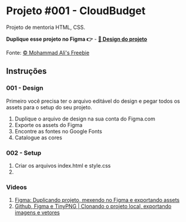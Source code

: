 # Projeto #001 - CloudBudget
Projeto de mentoria HTML, CSS.

**Duplique esse projeto no Figma 👉** - [**🔗 Design do projeto**](https://www.figma.com/file/w7EJICBzH8sZ08Zn9btj2E/Project-001-CloudBudget?node-id=1%3A2)

Fonte:
[© Mohammad Ali's Freebie](https://dribbble.com/shots/8449132-CloudBudget-Business-Landing-Page-Figma-Freebie)

## Instruções

### 001 - Design
Primeiro você precisa ter o arquivo editável do design e pegar todos os assets para o setup do seu projeto.
1. Duplique o arquivo de design na sua conta do Figma.com
2. Exporte os assets do Figma
3. Encontre as fontes no Google Fonts
4. Catalogue as cores

### 002 - Setup
1. Criar os arquivos index.html e style.css
2. 

### Videos
1. [Figma: Duplicando projeto, mexendo no Figma e exportando assets](https://www.loom.com/share/c5f152b3a2e249f19147052c894e91a8)
2. [Github, Figma e TinyPNG | Clonando o projeto local, exportando imagens e vetores](https://www.loom.com/share/65f50ea4400941b9af7dd1c9c3ffb5af)